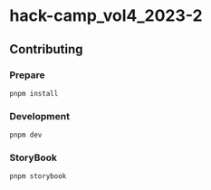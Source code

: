 # hack-camp_vol4_2023-2

## Contributing
### Prepare
```
pnpm install
```
### Development
```
pnpm dev
```
### StoryBook
```
pnpm storybook
```

